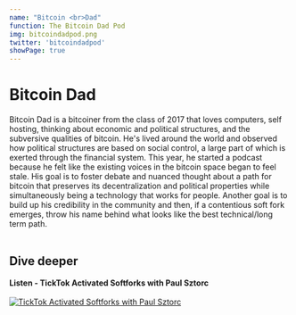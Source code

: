 ```yaml
---
name: "Bitcoin <br>Dad"
function: The Bitcoin Dad Pod
img: bitcoindadpod.png
twitter: 'bitcoindadpod'
showPage: true
---
```


# Bitcoin Dad
 
Bitcoin Dad is a bitcoiner from the class of 2017 that loves computers, self hosting, thinking about economic and political structures, and the subversive qualities of bitcoin. He's lived around the world and observed how political structures are based on social control, a large part of which is exerted through the financial system. This year, he started a podcast because he felt like the existing voices in the bitcoin space began to feel stale. His goal is to foster debate and nuanced thought about a path for bitcoin that preserves its decentralization and political properties while simultaneously being a technology that works for people. Another goal is to build up his credibility in the community and then, if a contentious soft fork emerges, throw his name behind what looks like the best technical/long term path.
<br><br>

## Dive deeper


<div class="grid grid-cols-2 gap-5">
<div class="p-3 my-2">

**Listen - TickTok Activated Softforks with Paul Sztorc**  <br><br>
[![TickTok Activated Softforks with Paul Sztorc](/2022/content/bitcoindad1.png)](https://bitcoindadpod.fireside.fm/43/)
</div>

</div>

<br>




